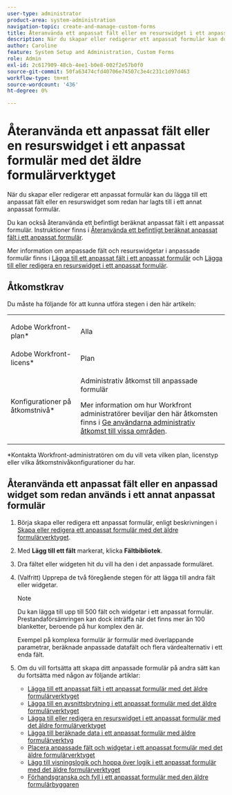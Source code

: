 ```yaml
---
user-type: administrator
product-area: system-administration
navigation-topic: create-and-manage-custom-forms
title: Återanvända ett anpassat fält eller en resurswidget i ett anpassat formulär med det äldre formulärverktyget
description: När du skapar eller redigerar ett anpassat formulär kan du lägga till ett anpassat fält eller en anpassad widget som redan har lagts till i ett annat anpassat formulär.
author: Caroline
feature: System Setup and Administration, Custom Forms
role: Admin
exl-id: 2c617909-48cb-4ee1-b0e8-002f2e57b0f0
source-git-commit: 50fa63474cfd40706e74507c3e4c231c1d97d463
workflow-type: tm+mt
source-wordcount: '436'
ht-degree: 0%

---
```


# Återanvända ett anpassat fält eller en resurswidget i ett anpassat formulär med det äldre formulärverktyget

När du skapar eller redigerar ett anpassat formulär kan du lägga till ett anpassat fält eller en resurswidget som redan har lagts till i ett annat anpassat formulär.

Du kan också återanvända ett befintligt beräknat anpassat fält i ett anpassat formulär. Instruktioner finns i [Återanvända ett befintligt beräknat anpassat fält i ett anpassat formulär](../../../administration-and-setup/customize-workfront/create-manage-custom-forms/use-existing-calc-field-new-custom-form.md).

Mer information om anpassade fält och resurswidgetar i anpassade formulär finns i [Lägga till ett anpassat fält i ett anpassat formulär](../../../administration-and-setup/customize-workfront/create-manage-custom-forms/add-a-custom-field-to-a-custom-form.md) och [Lägga till eller redigera en resurswidget i ett anpassat formulär](../../../administration-and-setup/customize-workfront/create-manage-custom-forms/add-widget-or-edit-its-properties-in-a-custom-form.md).

## Åtkomstkrav

Du måste ha följande för att kunna utföra stegen i den här artikeln:

<table style="table-layout:auto"> 
 <col> 
 <col> 
 <tbody> 
  <tr data-mc-conditions=""> 
   <td role="rowheader"> <p>Adobe Workfront-plan*</p> </td> 
   <td>Alla</td> 
  </tr> 
  <tr> 
   <td role="rowheader">Adobe Workfront-licens*</td> 
   <td>Plan</td> 
  </tr> 
  <tr data-mc-conditions=""> 
   <td role="rowheader">Konfigurationer på åtkomstnivå*</td> 
   <td> <p>Administrativ åtkomst till anpassade formulär</p> <p>Mer information om hur Workfront administratörer beviljar den här åtkomsten finns i <a href="../../../administration-and-setup/add-users/configure-and-grant-access/grant-users-admin-access-certain-areas.md" class="MCXref xref">Ge användarna administrativ åtkomst till vissa områden</a>.</p> </td> 
  </tr>  
 </tbody> 
</table>

&#42;Kontakta Workfront-administratören om du vill veta vilken plan, licenstyp eller vilka åtkomstnivåkonfigurationer du har.

## Återanvända ett anpassat fält eller en anpassad widget som redan används i ett annat anpassat formulär

1. Börja skapa eller redigera ett anpassat formulär, enligt beskrivningen i [Skapa eller redigera ett anpassat formulär med det äldre formulärverktyget](../../../administration-and-setup/customize-workfront/create-manage-custom-forms/create-or-edit-a-custom-form.md).
1. Med **Lägg till ett fält** markerat, klicka **Fältbibliotek**.

1. Dra fältet eller widgeten hit du vill ha den i det anpassade formuläret.
1. (Valfritt) Upprepa de två föregående stegen för att lägga till andra fält eller widgetar.

   >[!NOTE]
   >
   >Du kan lägga till upp till 500 fält och widgetar i ett anpassat formulär. Prestandaförsämringen kan dock inträffa när det finns mer än 100 blanketter, beroende på hur komplex den är.
   >
   >
   >Exempel på komplexa formulär är formulär med överlappande parametrar, beräknade anpassade datafält och flera värdealternativ i ett enda fält.

1. Om du vill fortsätta att skapa ditt anpassade formulär på andra sätt kan du fortsätta med någon av följande artiklar:

   * [Lägga till ett anpassat fält i ett anpassat formulär med det äldre formulärverktyget](../../../administration-and-setup/customize-workfront/create-manage-custom-forms/add-a-custom-field-to-a-custom-form.md#add2)
   * [Lägga till en avsnittsbrytning i ett anpassat formulär med det äldre formulärverktyget](../../../administration-and-setup/customize-workfront/create-manage-custom-forms/add-a-section-break-to-a-custom-form.md)
   * [Lägga till eller redigera en resurswidget i ett anpassat formulär med det äldre formulärverktyget](../../../administration-and-setup/customize-workfront/create-manage-custom-forms/add-widget-or-edit-its-properties-in-a-custom-form.md)
   * [Lägga till beräknade data i ett anpassat formulär med äldre formulärverktyg](../../../administration-and-setup/customize-workfront/create-manage-custom-forms/add-calculated-data-to-custom-form.md)
   * [Placera anpassade fält och widgetar i ett anpassat formulär med det äldre formulärverktyget](../../../administration-and-setup/customize-workfront/create-manage-custom-forms/position-fields-in-a-custom-form.md)
   * [Lägg till visningslogik och hoppa över logik i ett anpassat formulär med det äldre formulärverktyget](../../../administration-and-setup/customize-workfront/create-manage-custom-forms/display-or-skip-logic-custom-form.md)
   * [Förhandsgranska och fyll i ett anpassat formulär med den äldre formulärbyggaren](../../../administration-and-setup/customize-workfront/create-manage-custom-forms/preview-and-complete-a-custom-form.md)
